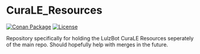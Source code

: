 # CuraLE_Resources

[![Conan Package](https://img.shields.io/github/actions/workflow/status/lulzbot3d/CuraLE_Resources/conan-package.yml?style=for-the-badge&logo=conan)](https://github.com/lulzbot3d/CuraLE_Resources/actions/workflows/conan-package.yml)
[![License](https://img.shields.io/badge/License-LGPL3-336887.svg?style=for-the-badge&logo=GNU)](LICENSE)

Repository specifically for holding the LulzBot CuraLE Resources seperately of the main repo. Should hopefully help with merges in the future.
